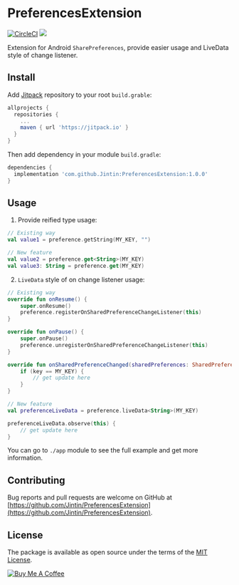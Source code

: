 # PreferencesExtension

[![CircleCI](https://circleci.com/gh/Jintin/PreferencesExtension.svg?style=shield)](https://circleci.com/gh/Jintin/PreferencesExtension)
[![](https://jitpack.io/v/Jintin/PreferencesExtension.svg)](https://jitpack.io/#Jintin/PreferencesExtension)

Extension for Android `SharePreferences`, provide easier usage and LiveData style of change listener.

## Install

Add [Jitpack](https://jitpack.io/) repository to your root `build.grable`:
```groovy
allprojects {
  repositories {
    ...
    maven { url 'https://jitpack.io' }
  }
}
```

Then add dependency in your module `build.gradle`:
```groovy
dependencies {
  implementation 'com.github.Jintin:PreferencesExtension:1.0.0'
}
```

## Usage

1. Provide reified type usage:
```kotlin
// Existing way
val value1 = preference.getString(MY_KEY, "")

// New feature
val value2 = preference.get<String>(MY_KEY)
val value3: String = preference.get(MY_KEY)
```

2. `LiveData` style of on change listener usage:
```kotlin
// Existing way
override fun onResume() {
    super.onResume()
    preference.registerOnSharedPreferenceChangeListener(this)
}

override fun onPause() {
    super.onPause()
    preference.unregisterOnSharedPreferenceChangeListener(this)
}

override fun onSharedPreferenceChanged(sharedPreferences: SharedPreferences?, key: String?) {
    if (key == MY_KEY) {
        // get update here
    }
}

// New feature
val preferenceLiveData = preference.liveData<String>(MY_KEY)

preferenceLiveData.observe(this) {
    // get update here
}
```

You can go to `./app` module to see the full example and get more information.

## Contributing
Bug reports and pull requests are welcome on GitHub at [https://github.com/Jintin/PreferencesExtension](https://github.com/Jintin/PreferencesExtension).

## License
The package is available as open source under the terms of the [MIT License](http://opensource.org/licenses/MIT).

[![Buy Me A Coffee](https://www.buymeacoffee.com/assets/img/custom_images/orange_img.png)](https://www.buymeacoffee.com/jintin)
